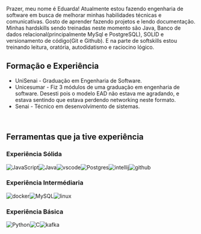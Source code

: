 
<bold>Prazer, meu nome é Eduarda!</bold> Atualmente estou fazendo engenharia de software em busca de melhorar minhas habilidades técnicas e comunicativas. Gosto de aprender fazendo projetos e lendo documentação. Minhas hardskills sendo treinadas neste momento são Java, Banco de dados relacional(principalmente MySql e PostgreSQL), SOLID e versionamento de código(Git e Github). E na parte de softskills estou treinando leitura, oratória, autodidatismo e raciocino lógico.

## Formação e Experiência

<ul>
  <li>UniSenai - Graduação em Engenharia de Software.</li>
  <li>Unicesumar - Fiz 3 módulos de uma graduação em engenharia de software. Desesti pois o modelo EAD não estava me agradando, e estava sentindo que estava perdendo networking neste formato.</li>
  <li>Senai - Técnico em desenvolvimento de sistemas.</li>
</ul>

<br>

## Ferramentas que ja tive experiência


### Experiência Sólida

 ![JavaScript](https://img.shields.io/badge/JavaScript-F7DF1E?style=for-the-badge&logo=javascript&logoColor=black)![Java](https://img.shields.io/badge/Java-007396?style=for-the-badge&logo=java&logoColor=white)![vscode](https://img.shields.io/badge/Visual%20Studio%20Code-007ACC.svg?style=for-the-badge&logo=Visual-Studio-Code&logoColor=white)![Postgres](https://img.shields.io/badge/postgres-%23316192.svg?style=for-the-badge&logo=postgresql&logoColor=white)![intellij](https://img.shields.io/badge/IntelliJ%20IDEA-000000.svg?style=for-the-badge&logo=IntelliJ-IDEA&logoColor=white)![github](https://img.shields.io/badge/GitHub-181717.svg?style=for-the-badge&logo=GitHub&logoColor=white)

 ### Experiência Intermédiaria
 ![docker](https://img.shields.io/badge/Docker-2496ED.svg?style=for-the-badge&logo=Docker&logoColor=white)![MySQL](https://img.shields.io/badge/mysql-4479A1.svg?style=for-the-badge&logo=mysql&logoColor=white)![linux](https://img.shields.io/badge/Linux-FCC624.svg?style=for-the-badge&logo=Linux&logoColor=black)

### Experiência Básica
![Python](https://img.shields.io/badge/Python-3776AB?style=for-the-badge&logo=python&logoColor=white)![C](https://img.shields.io/badge/C-00599C?style=for-the-badge&logo=c&logoColor=white)![kafka](https://img.shields.io/badge/Apache%20Kafka-231F20.svg?style=for-the-badge&logo=Apache-Kafka&logoColor=white)

